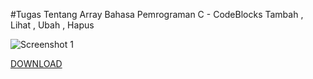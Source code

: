 #Tugas Tentang Array Bahasa Pemrograman C - CodeBlocks
Tambah , Lihat , Ubah , Hapus

![Screenshot 1](/Bagusa4_Tugas1/screenshot/Bagusa4_Tugas_C_Array.png)

[DOWNLOAD](https://minhaskamal.github.io/DownGit/#/home?url=https://github.com/Bagusa4/CodeBlocks/tree/master/B4_Array)
